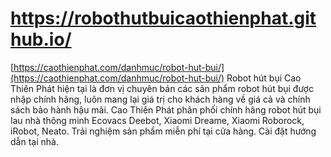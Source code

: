 # https://robothutbuicaothienphat.github.io/
[https://caothienphat.com/danhmuc/robot-hut-bui/](https://caothienphat.com/danhmuc/robot-hut-bui/) Robot hút bụi Cao Thiên Phát hiện tại là đơn vị chuyên bán các sản phẩm robot hút bụi được nhập chính hãng, luôn mang lại giá trị cho khách hàng về giá cả và chính sách bảo hành hậu mãi.
Cao Thiên Phát phân phối chính hãng robot hút bụi lau nhà thông minh Ecovacs Deebot, Xiaomi Dreame, Xiaomi Roborock, iRobot, Neato. Trải nghiệm sản phẩm miễn phí tại cửa hàng. Cài đặt hướng dẫn tại nhà.
